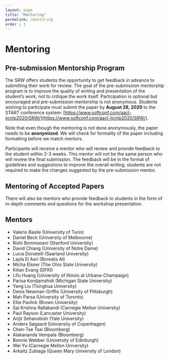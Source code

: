 ```yaml
---
layout: page
title: "Mentoring"
permalink: /mentoring
order : 1
---
```

# Mentoring

## Pre-submission Mentorship Program
The SRW offers students the opportunity to get feedback in advance to submitting their work for review. The goal of the pre-submission mentorship program is to improve the quality of writing and presentation of the student’s work, not to critique the work itself. Participation is optional but encouraged and pre-submission mentorship is not anonymous.
Students wishing to participate must submit the paper by __August 28, 2020__ to the START conference system: [https://www.softconf.com/aacl-ijcnlp2020/SRW/](https://www.softconf.com/aacl-ijcnlp2020/SRW/).

Note that even though the mentoring is not done anonymously, the paper needs to be __anonymized__. We will check for formality of the paper including formatting before we match mentors.

Participants will receive a mentor who will review and provide feedback to the student within 2-3 weeks. This mentor will not be the same person who will review the final submission. The feedback will be in the format of guidelines and suggestions to improve the overall writing; students are not required to make the changes suggested by the pre-submission mentor.

## Mentoring of Accepted Papers

There will also be mentors who provide feedback to students in the form of in-depth comments and questions for the workshop presentation.

## Mentors
- Valerio Basile (University of Turin)
- Daniel Beck (University of Melbourne)
- Rishi Bommasani (Stanford University)
- David Chiang (University of Notre Dame)
- Lucia Donatelli (Saarland University)
- Layla El Asri (Borealis AI)
- Micha Elsner (The Ohio State University)
- Kilian Evang (DFKI)
- Lifu Huang (University of Illinois at Urbana-Champaign)
- Parisa Kordjamshidi (Michigan State University)
- Yang Liu (Tsinghua University)
- Denis Newman-Griffis (University of Pittsburgh)
- Mah Parsa (University of Toronto)
- Ellie Pavlick (Brown University)
- Sai Krishna Rallabandi (Carnegie Mellon University)
- Paul Rayson (Lancaster University)
- Arijit Sehanobish (Yale University)
- Anders Søgaard (University of Copenhagen)
- Chen-Tse Tsai (Bloomberg)
- Alakananda Vempala (Bloomberg)
- Bonnie Webber (University of Edinburgh)
- Wei Yu (Carnegie Mellon University)
- Arkaitz Zubiaga (Queen Mary University of London)
